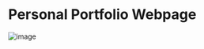# Personal Portfolio Webpage
![image](https://github.com/Milave-kun/Responsive-Web-Design/assets/125982535/addc1905-5fcb-4723-a726-75334c2adc51)
